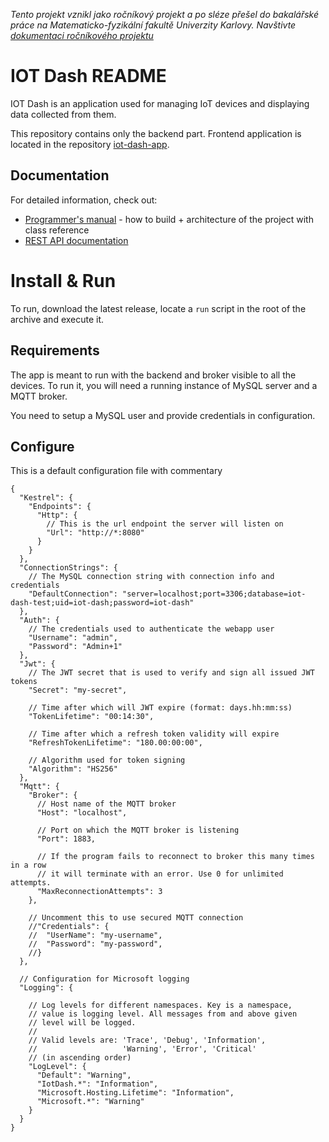 *Tento projekt vznikl jako ročníkový projekt a po sléze přešel do bakalářské práce na Matematicko-fyzikální fakultě Univerzity Karlovy. Navštivte [dokumentaci ročníkového projektu](https://gitlab.mff.cuni.cz/teaching/nprg045/obdrzalek/2020-21/kytka)*

# IOT Dash README
IOT Dash is an application used for managing IoT devices and displaying data collected from them.

This repository contains only the backend part. Frontend application is located in the repository [iot-dash-app](https://github.com/Muph0/iot-dash-app).

## Documentation

For detailed information, check out:
 - [Programmer's manual](https://muph0.github.io/iot-dash-backend/) - how to build + architecture of the project with class reference
 - [REST API documentation](https://muph0.github.io/iot-dash-backend/rest.html)

# Install & Run

To run, download the latest release, locate a `run` script in the root of the archive and execute it.

## Requirements

The app is meant to run with the backend and broker visible to all the devices.
To run it, you will need a running instance of MySQL server and a MQTT broker.

You need to setup a MySQL user and provide credentials in configuration.

## Configure

This is a default configuration file with commentary

```jsonc
{
  "Kestrel": {
    "Endpoints": {
      "Http": {
        // This is the url endpoint the server will listen on
        "Url": "http://*:8080"
      }
    }
  },
  "ConnectionStrings": {
    // The MySQL connection string with connection info and credentials
    "DefaultConnection": "server=localhost;port=3306;database=iot-dash-test;uid=iot-dash;password=iot-dash"
  },
  "Auth": {
    // The credentials used to authenticate the webapp user
    "Username": "admin",
    "Password": "Admin+1"
  },
  "Jwt": {
    // The JWT secret that is used to verify and sign all issued JWT tokens
    "Secret": "my-secret",

    // Time after which will JWT expire (format: days.hh:mm:ss)
    "TokenLifetime": "00:14:30",

    // Time after which a refresh token validity will expire
    "RefreshTokenLifetime": "180.00:00:00",

    // Algorithm used for token signing
    "Algorithm": "HS256"
  },
  "Mqtt": {
    "Broker": {
      // Host name of the MQTT broker
      "Host": "localhost",

      // Port on which the MQTT broker is listening
      "Port": 1883,

      // If the program fails to reconnect to broker this many times in a row
      // it will terminate with an error. Use 0 for unlimited attempts.
      "MaxReconnectionAttempts": 3
    },

    // Uncomment this to use secured MQTT connection
    //"Credentials": {
    //  "UserName": "my-username",
    //  "Password": "my-password",
    //}
  },
  
  // Configuration for Microsoft logging
  "Logging": {

    // Log levels for different namespaces. Key is a namespace,
    // value is logging level. All messages from and above given
    // level will be logged.
    //
    // Valid levels are: 'Trace', 'Debug', 'Information',
    //                   'Warning', 'Error', 'Critical'
    // (in ascending order)
    "LogLevel": {
      "Default": "Warning",
      "IotDash.*": "Information",
      "Microsoft.Hosting.Lifetime": "Information",
      "Microsoft.*": "Warning"
    }
  }
}
```
